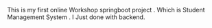 This is my first online Workshop springboot project . Which is Student Management System . I Just done with backend. 
